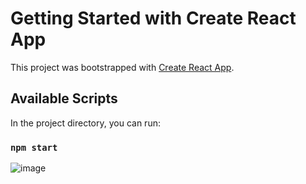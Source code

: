 # Getting Started with Create React App

This project was bootstrapped with [Create React App](https://github.com/facebook/create-react-app).

## Available Scripts

In the project directory, you can run:

### `npm start`

![image](https://user-images.githubusercontent.com/71290629/230738000-02a60538-f7fa-4ca3-b8fb-87ae94402d0b.png)
